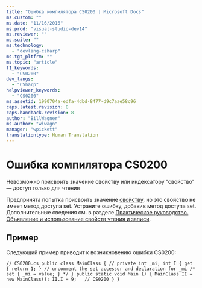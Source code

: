```yaml
---
title: "Ошибка компилятора CS0200 | Microsoft Docs"
ms.custom: ""
ms.date: "11/16/2016"
ms.prod: "visual-studio-dev14"
ms.reviewer: ""
ms.suite: ""
ms.technology: 
  - "devlang-csharp"
ms.tgt_pltfrm: ""
ms.topic: "article"
f1_keywords: 
  - "CS0200"
dev_langs: 
  - "CSharp"
helpviewer_keywords: 
  - "CS0200"
ms.assetid: 1990704a-edfa-4dbd-8477-d9c7aae58c96
caps.latest.revision: 8
caps.handback.revision: 8
author: "BillWagner"
ms.author: "wiwagn"
manager: "wpickett"
translationtype: Human Translation
---
```

# Ошибка компилятора CS0200
Невозможно присвоить значение свойству или индексатору "свойство" — доступ только для чтения  
  
 Предпринята попытка присвоить значение [свойству](../../csharp/programming-guide/classes-and-structs/using-properties.md), но это свойство не имеет метод доступа set. Устраните ошибку, добавив метод доступа set. Дополнительные сведения см. в разделе [Практическое руководство. Объявление и использование свойств чтения и записи](../../csharp/programming-guide/classes-and-structs/how-to-declare-and-use-read-write-properties.md).  
  
## Пример  
 Следующий пример приводит к возникновению ошибки CS0200:  
  
```  
// CS0200.cs public class MainClass { // private int _mi; int I { get { return 1; } // uncomment the set accessor and declaration for _mi /* set { _mi = value; } */ } public static void Main () { MainClass II = new MainClass(); II.I = 9;   // CS0200 } }  
```